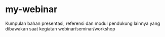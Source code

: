 # my-webinar
Kumpulan bahan presentasi, referensi dan modul pendukung lainnya yang dibawakan saat kegiatan webinar/seminar/workshop
